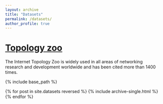 ```yaml
---
layout: archive
title: "Datasets"
permalink: /datasets/
author_profile: true
---
```


<a href="http://topology-zoo.org/"> Topology zoo </a>
======
The Internet Topology Zoo is widely used in all areas of networking research and development worldwide and has been cited  more than 1400 times.


{% include base_path %}

{% for post in site.datasets reversed %} {% include archive-single.html %} {% endfor %}
